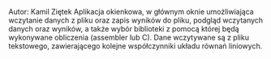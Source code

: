 Autor: Kamil Ziętek
Aplikacja okienkowa, w głównym oknie umożliwiająca wczytanie danych z pliku oraz zapis wyników do pliku, podgląd wczytanych danych oraz wyników, a także wybór biblioteki z pomocą której będą wykonywane obliczenia (assembler lub C). Dane wczytywane są z pliku tekstowego, zawierającego kolejne współczynniki układu równań liniowych.